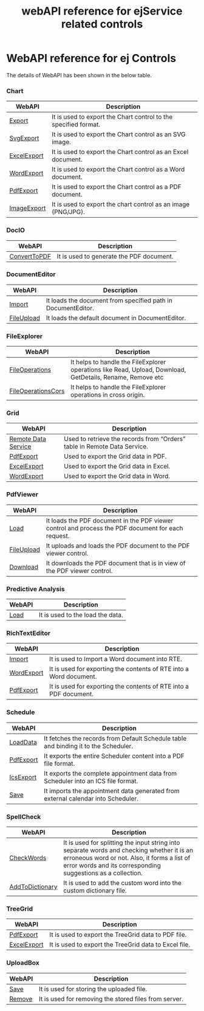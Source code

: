 ﻿---
layout: post
title: webAPI reference for ejService related controls
description: webAPI reference for ejService related controls
documentation: WebAPI
platform: js-webapi

---

# WebAPI reference for ej Controls

The details of WebAPI has been shown in the below table.
### Chart

| WebAPI | Description  |
|---|---|
|<a href="/WebAPI/Chart">Export</a>|It is used to export the Chart control to the specified format.|
|<a href="/WebAPI/Chart">SvgExport</a>|It is used to export the Chart control as an SVG image.|
|<a href="/WebAPI/Chart">ExcelExport</a>|It is used to export the Chart control as an Excel document.|
|<a href="/WebAPI/Chart">WordExport</a>|It is used to export the Chart control as a Word document.|
|<a href="/WebAPI/Chart">PdfExport</a>|It is used to export the Chart control as a PDF document.|
|<a href="/WebAPI/Chart">ImageExport</a>|It is used to export the chart control as an image (PNG/JPG).|


### DocIO

|  WebAPI | Description  |
|---|---|
|<a href="/WebAPI/DocIO">ConvertToPDF</a> |It is used to generate the PDF document.|


### DocumentEditor

|  WebAPI | Description  |
|---|---|
|<a href="/WebAPI/DocumentEditor">Import</a>|It loads the document from specified path in DocumentEditor.|
|<a href="/WebAPI/DocumentEditor">FileUpload</a>|It loads the default document in DocumentEditor.|


### FileExplorer

|  WebAPI | Description  |
|---|---|
|<a href="/WebAPI/FileExplorer">FileOperations</a>|It helps to handle the FileExplorer operations like Read, Upload, Download, GetDetails, Rename, Remove etc|
|<a href="/WebAPI/FileExplorer">FileOperationsCors|It helps to handle the FileExplorer operations in cross origin.|


### Grid
|  WebAPI | Description  |
|---|---|
|<a href="/WebAPI/Grid">Remote Data Service</a>|Used to retrieve the records from “Orders” table in Remote Data Service.|
|<a href="/WebAPI/Grid">PdfExport</a>|Used to export the Grid data in PDF.|  
|<a href="/WebAPI/Grid">ExcelExport</a>|Used to export the Grid data in Excel.|
|<a href="/WebAPI/Grid">WordExport</a>|Used to export the Grid data in Word.|  


### PdfViewer

|  WebAPI | Description  |
|---|---|
|<a href="/WebAPI/PdfViewer">Load</a>|It loads the PDF document in the PDF viewer control and process the PDF document for each request.|
|<a href="/WebAPI/PdfViewer">FileUpload</a>|It uploads and loads the PDF document to the PDF viewer control.|
|<a href="/WebAPI/PdfViewer">Download</a>|It downloads the PDF document that is in view of the PDF viewer control.|


### Predictive Analysis

|  WebAPI | Description  |
|---|---|
|<a href="/WebAPI/PredictiveAnalysis">Load</a> |It is used to the load the data.|


### RichTextEditor

|  WebAPI | Description  |
|---|---|
|<a href="/WebAPI/RichTextEdtior">Import</a>|It is used to Import a Word document into RTE.|
|<a href="/WebAPI/RichTextEdtior">WordExport</a>|It is used for exporting the contents of RTE into a Word document.|
|<a href="/WebAPI/RichTextEdtior">PdfExport</a>|It is used for exporting the contents of RTE into a PDF document.|


### Schedule

|  WebAPI | Description  |
|---|---|
|<a href="/WebAPI/Schedule">LoadData</a> |It fetches the records from Default Schedule table and binding it to the Scheduler.|
|<a href="/WebAPI/Schedule">PdfExport</a> |It exports the entire Scheduler content into a PDF file format.|
|<a href="/WebAPI/Schedule">IcsExport</a> |It exports the complete appointment data from Scheduler into an ICS file format.|
|<a href="/WebAPI/Schedule">Save</a> |It imports the appointment data generated from external calendar into Scheduler.|


### SpellCheck

| WebAPI | Description  |
|---|---|
|<a href="/WebAPI/SpellCheck">CheckWords</a>|It is used for splitting the input string into separate words and checking whether it is an erroneous word or not. Also, it forms a list of error words and its corresponding suggestions as a collection.|   
|<a href="/WebAPI/SpellCheck">AddToDictionary</a>|It is used to add the custom word into the custom dictionary file.|   


### TreeGrid

|  WebAPI | Description  |
|---|---|
|<a href="/WebAPI/TreeGrid">PdfExport</a> |It is used to export the TreeGrid data to PDF file.|
|<a href="/WebAPI/TreeGrid">ExcelExport</a> |It is used to export the TreeGrid data to Excel file.|

### UploadBox

|  WebAPI | Description  |
|---|---|
|<a href="/WebAPI/UploadBox">Save</a>|It is used for storing the uploaded file.|
|<a href="/WebAPI/UploadBox">Remove</a>|It is used for removing the stored files from server.|